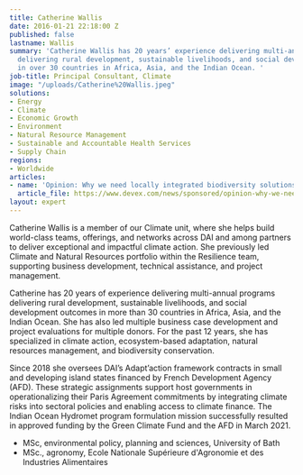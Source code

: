 ```yaml
---
title: Catherine Wallis
date: 2016-01-21 22:18:00 Z
published: false
lastname: Wallis
summary: 'Catherine Wallis has 20 years’ experience delivering multi-annual programmes
  delivering rural development, sustainable livelihoods, and social development outcomes
  in over 30 countries in Africa, Asia, and the Indian Ocean. '
job-title: Principal Consultant, Climate
image: "/uploads/Catherine%20Wallis.jpeg"
solutions:
- Energy
- Climate
- Economic Growth
- Environment
- Natural Resource Management
- Sustainable and Accountable Health Services
- Supply Chain
regions:
- Worldwide
articles:
- name: 'Opinion: Why we need locally integrated biodiversity solutions'
  article_file: https://www.devex.com/news/sponsored/opinion-why-we-need-locally-integrated-biodiversity-solutions-101951
layout: expert
---
```


Catherine Wallis is a member of our Climate unit, where she helps build world-class teams, offerings, and networks across DAI and among partners to deliver exceptional and impactful climate action. She previously led Climate and Natural Resources portfolio within the Resilience team, supporting business development, technical assistance, and project management.

Catherine has 20 years of experience delivering multi-annual programs delivering rural development, sustainable livelihoods, and social development outcomes in more than 30 countries in Africa, Asia, and the Indian Ocean. She has also led multiple business case development and project evaluations for multiple donors. For the past 12 years, she has specialized in climate action, ecosystem-based adaptation, natural resources management, and biodiversity conservation.

Since 2018 she oversees DAI’s Adapt’action framework contracts in small and developing island states financed by French Development Agency (AFD). These strategic assignments support host governments in operationalizing their Paris Agreement commitments by integrating climate risks into sectoral policies and enabling access to climate finance. The Indian Ocean Hydromet program formulation mission successfully resulted in approved funding by the Green Climate Fund and the AFD in March 2021.

* MSc, environmental policy, planning and sciences, University of Bath
* MSc., agronomy, Ecole Nationale Supérieure d'Agronomie et des Industries Alimentaires